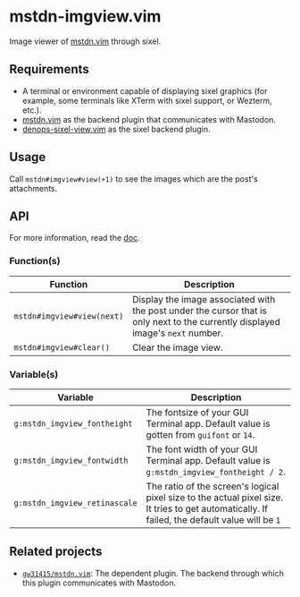 # mstdn-imgview.vim

Image viewer of [mstdn.vim](https://github.com/gw31415/mstdn.vim) through sixel.

## Requirements

- A terminal or environment capable of displaying sixel graphics (for example,
  some terminals like XTerm with sixel support, or Wezterm, etc.).
- [mstdn.vim](https://github.com/gw31415/mstdn.vim) as the backend plugin that communicates with Mastodon.
- [denops-sixel-view.vim](https://github.com/gw31415/denops-sixel-view.vim) as the sixel backend plugin.

## Usage

Call `mstdn#imgview#view(+1)` to see the images which are the post's attachments.

## API

For more information, read the [doc](./doc/mstdn-imgview.txt).

### Function(s)

| Function                    | Description                                                                                                                     |
| --------------------------- | ------------------------------------------------------------------------------------------------------------------------------- |
| `mstdn#imgview#view(next)`  | Display the image associated with the post under the cursor that is only next to the currently displayed image's `next` number. |
| `mstdn#imgview#clear()`     | Clear the image view.                                                                                                           |

### Variable(s)

| Variable                     | Description                                                                                 |
| -----------------------------|-------------------------------------------------------------------------------------------- |
| `g:mstdn_imgview_fontheight` | The fontsize of your GUI Terminal app. Default value is gotten from `guifont` or `14`.      |
| `g:mstdn_imgview_fontwidth`  | The font width of your GUI Terminal app. Default value is `g:mstdn_imgview_fontheight / 2`. |
| `g:mstdn_imgview_retinascale`| The ratio of the screen's logical pixel size to the actual pixel size. It tries to get automatically. If failed, the default value will be `1` |

## Related projects

- [`gw31415/mstdn.vim`](https://github.com/gw31415/mstdn.vim): The dependent
  plugin. The backend through which this plugin communicates with Mastodon.
